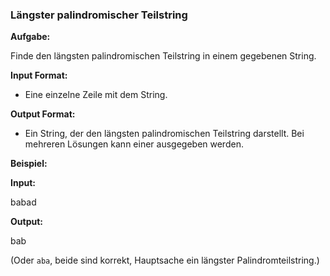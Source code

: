 ### **Längster palindromischer Teilstring**  

**Aufgabe:**  

Finde den längsten palindromischen Teilstring in einem gegebenen String.

**Input Format:**  

- Eine einzelne Zeile mit dem String.

**Output Format:**  

- Ein String, der den längsten palindromischen Teilstring darstellt. Bei mehreren Lösungen kann einer ausgegeben werden.

**Beispiel:**  

**Input:**  

babad  

**Output:**  

bab  

(Oder `aba`, beide sind korrekt, Hauptsache ein längster Palindromteilstring.)  